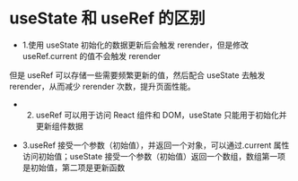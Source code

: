 # useState 和 useRef 的区别

- 1.使用 useState 初始化的数据更新后会触发 rerender，但是修改 useRef.current 的值不会触发 rerender

但是 useRef 可以存储一些需要频繁更新的值，然后配合 useState 去触发 rerender，从而减少 rerender 次数，提升页面性能。

- 2. useRef 可以用于访问 React 组件和 DOM，useState 只能用于初始化并更新组件数据

- 3.useRef 接受一个参数（初始值），并返回一个对象，可以通过.current 属性访问初始值；useState 接受一个参数（初始值）返回一个数组，数组第一项是初始值，第二项是更新函数
